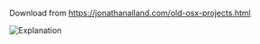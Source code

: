 Download from https://jonathanalland.com/old-osx-projects.html

![Explanation](https://user-images.githubusercontent.com/4484096/114585534-c0735500-9c51-11eb-9f96-9db69e145577.png)

